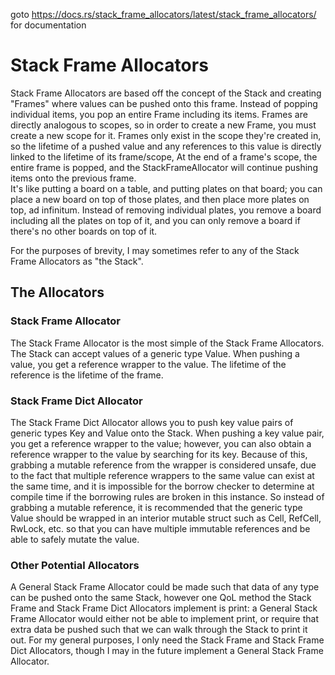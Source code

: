 goto https://docs.rs/stack_frame_allocators/latest/stack_frame_allocators/ for documentation

# Stack Frame Allocators

Stack Frame Allocators are based off the concept of the Stack and creating "Frames" where values can be pushed onto this frame.  Instead of popping individual items,
you pop an entire Frame including its items.  Frames are directly analogous to scopes, so in order to create a new Frame, you must create a new scope for it.
Frames only exist in the scope they're created in, so the lifetime of a pushed value and any references to this value is directly linked to the lifetime of its frame/scope,
At the end of a frame's scope, the entire frame is popped, and the StackFrameAllocator will continue pushing items onto the previous frame.  
It's like putting a board on a table, and putting plates on that board; you can place a new board on top of those plates, and then place more plates on top, ad infinitum.
Instead of removing individual plates, you remove a board including all the plates on top of it, and you can only remove a board if there's no other boards on top of it.

For the purposes of brevity, I may sometimes refer to any of the Stack Frame Allocators as "the Stack".

## The Allocators

### Stack Frame Allocator

The Stack Frame Allocator is the most simple of the Stack Frame Allocators.  The Stack can accept values of a generic type Value.  When pushing a value, 
you get a reference wrapper to the value.  The lifetime of the reference is the lifetime of the frame.

### Stack Frame Dict Allocator

The Stack Frame Dict Allocator allows you to push key value pairs of generic types Key and Value onto the Stack.  When pushing a key value pair,
you get a reference wrapper to the value; however, you can also obtain a reference wrapper to the value by searching for its key.  Because of this,
grabbing a mutable reference from the wrapper is considered unsafe, due to the fact that multiple reference wrappers to the same value can exist at the same time,
and it is impossible for the borrow checker to determine at compile time if the borrowing rules are broken in this instance.  So instead of grabbing a mutable reference,
it is recommended that the generic type Value should be wrapped in an interior mutable struct such as Cell, RefCell, RwLock, etc. so that you can have multiple
immutable references and be able to safely mutate the value.

### Other Potential Allocators

A General Stack Frame Allocator could be made such that data of any type can be pushed onto the same Stack, however one QoL method the Stack Frame and Stack Frame Dict Allocators
implement is print: a General Stack Frame Allocator would either not be able to implement print, or require that extra data be pushed such that we can walk through the Stack
to print it out.  For my general purposes, I only need the Stack Frame and Stack Frame Dict Allocators, though I may in the future implement a General Stack Frame Allocator.
